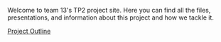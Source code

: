 
Welcome to team 13's TP2 project site. Here you can find all the files, presentations, and information about this project and how we tackle it.








[Project Outline](/code/Outline.html)
